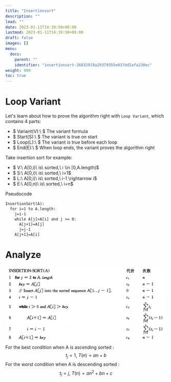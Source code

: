 ```yaml
---
title: "Insertionsort"
description: ""
lead: ""
date: 2023-01-11T14:39:50+08:00
lastmod: 2023-01-11T14:39:50+08:00
draft: false
images: []
menu:
  docs:
    parent: ""
    identifier: "insertionsort-26832919a29379355e037dd2afa238ec"
weight: 999
toc: true
---
```

# Loop Variant
Let's learn about how to prove the algorithm right with `Loop Variant`, which contains 4 parts:
* $ Variant(V):\ $ The variant formula
* $ Start(S):\ $ The variant is true on start
* $ Loop(L):\ $ The variant is true before each loop
* $ End(E):\ $ When loop ends, the variant proves the algorithm right

Take insertion sort for example:
* $ V:\ A[0,i)\ is\ sorted,\ i \in [0,A.length)$
* $ S:\ A[0,i)\ is\ sorted,\ i=1$
* $ L:\ A[0,i)\ is\ sorted,\ i-1 \rightarrow i$
* $ E:\ A[0,n)\ is\ sorted,\ i=n$

Pseudocode
```
InsertionSort(A):
  for i=1 to A.length:
    j=i-1
    while A[j]>A[i] and j >= 0:
      A[j+1]=A[j]
      j=j-1
    A[j+1]=A[i]
```
# Analyze
![anayze](images/insertion_sort_analyze.png)
For the best condition when A is ascending sorted :
$$t_j=1,\ T(n)=an+b$$
For the worst condition when A is descending sorted :
$$t_j=j,\ T(n)=an^2+bn+c$$

